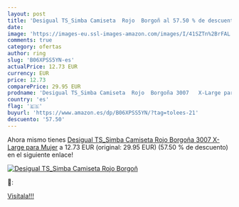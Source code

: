 ```yaml
---
layout: post
title: 'Desigual TS_Simba Camiseta  Rojo  Borgoñ al 57.50 % de descuento'
date: 
image: 'https://images-eu.ssl-images-amazon.com/images/I/41SZTn%2BrFAL._SL200_.jpg'
comments: true
category: ofertas
author: ring
slug: 'B06XPSS5YN-es'
actualPrice: 12.73 EUR
currency: EUR
price: 12.73
comparePrice: 29.95 EUR
prodname: 'Desigual TS_Simba Camiseta  Rojo  Borgoña 3007   X-Large para Mujer'
country: 'es'
flag: '🇪🇸'
buyurl: 'https://www.amazon.es/dp/B06XPSS5YN/?tag=tolees-21'
descuento: '57.50'
---
```


Ahora mismo tienes [Desigual TS_Simba Camiseta  Rojo  Borgoña 3007   X-Large para Mujer](https://www.amazon.es/dp/B06XPSS5YN/?tag=tolees-21) a 12.73 EUR (original: 29.95 EUR) (57.50 %  de descuento) en el siguiente enlace!

[![Desigual TS_Simba Camiseta  Rojo  Borgoñ](https://images-eu.ssl-images-amazon.com/images/I/41SZTn%2BrFAL._SL200_.jpg)](https://www.amazon.es/dp/B06XPSS5YN/?tag=tolees-21)

🔎:


[Visítala!!!](https://www.amazon.es/dp/B06XPSS5YN/?tag=tolees-21)
